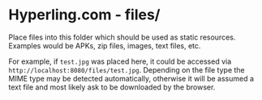 # Hyperling.com - files/

Place files into this folder which should be used as static resources.
Examples would be APKs, zip files, images, text files, etc.

For example, if `test.jpg` was placed here, it could be accessed via
`http://localhost:8080/files/test.jpg`. Depending on the file type the MIME type
may be detected automatically, otherwise it will be assumed a text file and
most likely ask to be downloaded by the browser.
